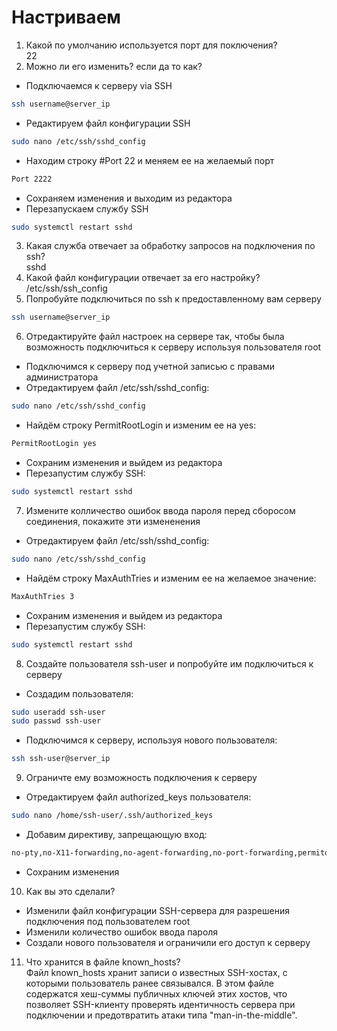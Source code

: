 # Настриваем

1. Какой по умолчанию используется порт для поключения?<br />
22<br />
2. Можно ли его изменить? если да то как?<br />
* Подключаемся к серверу via SSH
```sh
ssh username@server_ip
```
* Редактируем файл конфигурации SSH
```sh
sudo nano /etc/ssh/sshd_config
```
* Находим строку #Port 22 и меняем ее на желаемый порт
```sh
Port 2222
```
* Сохраняем изменения и выходим из редактора
* Перезапускаем службу SSH
```sh
sudo systemctl restart sshd
```
3. Какая служба отвечает за обработку запросов на подключения по ssh?<br />
sshd<br />
4. Какой файл конфигурации отвечает за его настройку?<br />
/etc/ssh/ssh_config<br />
5. Попробуйте подключиться по ssh к предоставленному вам серверу<br />
```sh
ssh username@server_ip
```
6. Отредактируйте файл настроек на сервере так, чтобы была возможность подключиться к серверу используя пользователя root<br />
* Подключимся к серверу под учетной записью с правами администратора<br />
* Отредактируем файл /etc/ssh/sshd_config:<br />
```sh
sudo nano /etc/ssh/sshd_config
```
* Найдём строку PermitRootLogin и изменим ее на yes:<br />
```sh
PermitRootLogin yes
```
* Сохраним изменения и выйдем из редактора<br />
* Перезапустим службу SSH:<br />
```sh
sudo systemctl restart sshd
```
7. Измените колличество ошибок ввода пароля перед сборосом соединения, покажите эти измененения<br />
* Отредактируем файл /etc/ssh/sshd_config:<br />
```sh
sudo nano /etc/ssh/sshd_config
```
* Найдём строку MaxAuthTries и изменим ее на желаемое значение:<br />
```sh
MaxAuthTries 3
```
* Сохраним изменения и выйдем из редактора<br />
* Перезапустим службу SSH:<br />
```sh
sudo systemctl restart sshd
```
8. Создайте пользователя ssh-user и попробуйте им подключиться к серверу<br />
* Создадим пользователя:<br />
```sh
sudo useradd ssh-user
sudo passwd ssh-user
```
* Подключимся к серверу, используя нового пользователя:<br />
```sh
ssh ssh-user@server_ip
```
9. Ограничте ему возможность подключения к серверу<br />
* Отредактируем файл authorized_keys пользователя:<br />
```sh
sudo nano /home/ssh-user/.ssh/authorized_keys
```
* Добавим директиву, запрещающую вход:<br />
```sh
no-pty,no-X11-forwarding,no-agent-forwarding,no-port-forwarding,permitopen="none" ssh-rsa ...your_public_key...
```
* Сохраним изменения<br />
10. Как вы это сделали?<br />
* Изменили файл конфигурации SSH-сервера для разрешения подключения под пользователем root<br />
* Изменили количество ошибок ввода пароля<br />
* Создали нового пользователя и ограничили его доступ к серверу<br />
11. Что хранится в файле known_hosts?<br />
Файл known_hosts хранит записи о известных SSH-хостах, с которыми пользователь ранее связывался. В этом файле содержатся хеш-суммы публичных ключей этих хостов, что позволяет SSH-клиенту проверять идентичность сервера при подключении и предотвратить атаки типа "man-in-the-middle".
